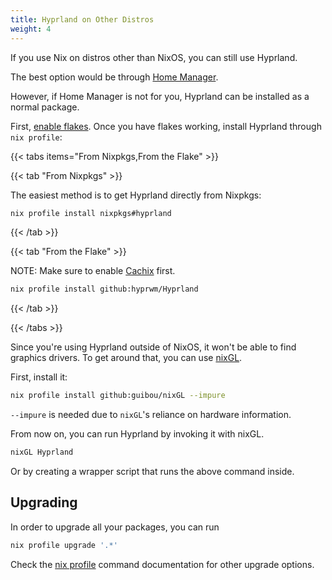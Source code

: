 ```yaml
---
title: Hyprland on Other Distros
weight: 4
---
```


If you use Nix on distros other than NixOS, you can still use Hyprland.

The best option would be through [Home Manager](../Hyprland-on-Home-Manager).

However, if Home Manager is not for you, Hyprland can be installed as a normal
package.

First, [enable flakes](https://nixos.wiki/wiki/Flakes#Enable_flakes). Once you
have flakes working, install Hyprland through `nix profile`:

{{< tabs items="From Nixpkgs,From the Flake" >}}

{{< tab "From Nixpkgs" >}}

The easiest method is to get Hyprland directly from Nixpkgs:

```sh
nix profile install nixpkgs#hyprland
```

{{< /tab >}}

{{< tab "From the Flake" >}}

NOTE: Make sure to enable [Cachix](../Cachix) first.

```sh
nix profile install github:hyprwm/Hyprland
```

{{< /tab >}}

{{< /tabs >}}

Since you're using Hyprland outside of NixOS, it won't be able to find graphics
drivers. To get around that, you can use
[nixGL](https://github.com/guibou/nixGL).

First, install it:

```sh
nix profile install github:guibou/nixGL --impure
```

`--impure` is needed due to `nixGL`'s reliance on hardware information.

From now on, you can run Hyprland by invoking it with nixGL.

```sh
nixGL Hyprland
```

Or by creating a wrapper script that runs the above command inside.

## Upgrading

In order to upgrade all your packages, you can run

```sh
nix profile upgrade '.*'
```

Check the
[nix profile](https://nixos.org/manual/nix/stable/command-ref/new-cli/nix3-profile.html)
command documentation for other upgrade options.
